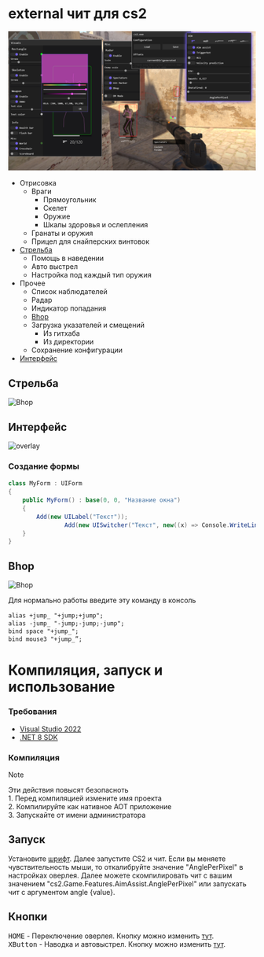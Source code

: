 ﻿# external чит для cs2

![preview](cs2/Content/preview.jpg)

+ Отрисовка
	- Враги
		* Прямоугольник
		* Скелет
		* Оружие
		* Шкалы здоровья и ослепления
	- Гранаты и оружия
	- Прицел для снайперских винтовок
+ [Стрельба](#Стрельба)
	- Помощь в наведении
	- Авто выстрел
	- Настройка под каждый тип оружия
+ Прочее
	- Список наблюдателей
	- Радар
	- Индикатор попадания
	- [Bhop](#Bhop)
	- Загрузка указателей и смещений
		* Из гитхаба
		* Из директории
	- Сохранение конфигурации
+ [Интерфейс](#UI)

## Стрельба

![Bhop](cs2/Content/aim.gif)

## Интерфейс <a name="UI"></a>

![overlay](cs2/Content/overlay.gif)

### Создание формы

```cs
class MyForm : UIForm
{
	public MyForm() : base(0, 0, "Название окна")
	{
		Add(new UILabel("Текст"));
            	Add(new UISwitcher("Текст", new((x) => Console.WriteLine($"Значение: ${x}"))));
	}
}
```

## Bhop

![Bhop](cs2/Content/bhop.gif)

Для нормально работы введите эту команду в консоль

```
alias +jump_ "+jump;+jump";
alias -jump_ "-jump;-jump;-jump";
bind space "+jump_";
bind mouse3 "+jump_”;
```

# Компиляция, запуск и использование

### Требования

+ <a href="https://visualstudio.microsoft.com/ru/">Visual Studio 2022</a>
+ <a href="https://dotnet.microsoft.com/en-us/download">.NET 8 SDK</a>

### Компиляция

> [!NOTE]
> Эти действия повысят безопасноть<br>1. Перед компиляцией измените имя проекта<br>2. Компилируйте как нативное AOT приложение<br>3. Запускайте от имени администратора

## Запуск
Установите [шрифт](https://github.com/blyatArtem/cs2/tree/master/cs2/Content/obs_icons.ttf). Далее запустите CS2 и чит.
Если вы меняете чувствительность мыши, то откалибруйте значение "AnglePerPixel" в настройках оверлея. Далее можете скомпилировать чит с вашим значением "cs2.Game.Features.AimAssist.AnglePerPixel" или запускать чит с аргументом  angle {value}.

## Кнопки

<kbd>HOME</kbd> - Переключение оверлея. Кнопку можно изменить <a href="https://github.com/blyatArtem/cs2/blob/10b4a5e381c1ec4ff872da02e76b8fb10cd5c11c/cs2/GameOverlay/Overlay.cs#L245">тут</a>.<br>
<kbd>XButton</kbd> - Наводка и автовыстрел. Кнопку можно изменить <a href="https://github.com/blyatArtem/cs2/blob/10b4a5e381c1ec4ff872da02e76b8fb10cd5c11c/cs2/Game/Features/AimAssist.cs#L367">тут</a>.<br>
